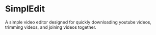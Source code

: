 # SimplEdit
A simple video editor designed for quickly downloading youtube videos, trimming videos, and joining videos together.
